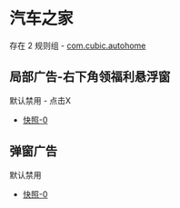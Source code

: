 # 汽车之家

存在 2 规则组 - [com.cubic.autohome](/src/apps/com.cubic.autohome.ts)

## 局部广告-右下角领福利悬浮窗

默认禁用 - 点击X

- [快照-0](https://i.gkd.li/import/13885414)

## 弹窗广告

默认禁用

- [快照-0](https://i.gkd.li/import/12836324)
